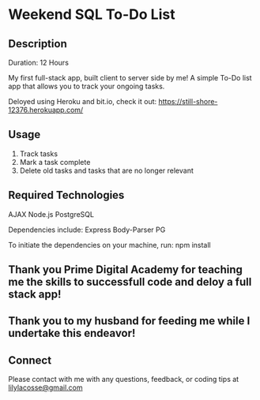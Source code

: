 # Weekend SQL To-Do List

## Description
Duration: 12 Hours

My first full-stack app, built client to server side by me! 
A simple To-Do list app that allows you to track your ongoing tasks.

Deloyed using Heroku and bit.io, check it out: https://still-shore-12376.herokuapp.com/

## Usage
1. Track tasks
2. Mark a task complete
3. Delete old tasks and tasks that are no longer relevant

## Required Technologies

AJAX
Node.js
PostgreSQL

Dependencies include:
Express
Body-Parser
PG

To initiate the dependencies on your machine, run:
npm install

## Thank you Prime Digital Academy for teaching me the skills to successfull code and deloy a full stack app! 
## Thank you to my husband for feeding me while I undertake this endeavor! 

## Connect 
Please contact with me with any questions, feedback, or coding tips at lilylacosse@gmail.com
